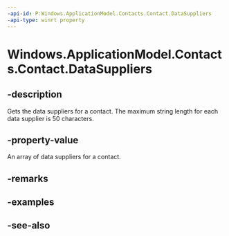 ----api-id: P:Windows.ApplicationModel.Contacts.Contact.DataSuppliers
-api-type: winrt property
---<!-- Property syntaxpublic Windows.Foundation.Collections.IVector<string> DataSuppliers { get; }--># Windows.ApplicationModel.Contacts.Contact.DataSuppliers## -descriptionGets the data suppliers for a contact. The maximum string length for each data supplier is 50 characters.## -property-valueAn array of data suppliers for a contact.## -remarks## -examples## -see-also